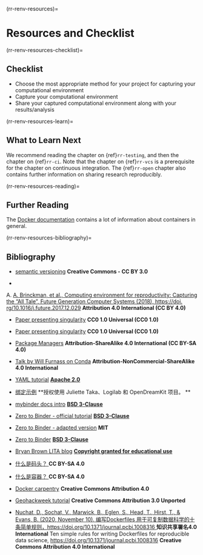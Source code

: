(rr-renv-resources)=
# Resources and Checklist

(rr-renv-resources-checklist)=
## Checklist

- Choose the most appropriate method for your project for capturing your computational environment
- Capture your computational environment
- Share your captured computational environment along with your results/analysis

(rr-renv-resources-learn)=
## What to Learn Next

We recommend reading the chapter on {ref}`rr-testing`, and then the chapter on {ref}`rr-ci`. Note that the chapter on {ref}`rr-vcs` is a prerequisite for the chapter on continuous integration. The {ref}`rr-open` chapter also contains further information on sharing research reproducibly.

(rr-renv-resources-reading)=
## Further Reading

The [Docker documentation](https://docs.docker.com/get-started/) contains a lot of information about containers in general.


(rr-renv-resources-bibliography)=
## Bibliography

- [semantic versioning](https://semver.org) **Creative Commons - CC BY 3.0**

-
A. [A. Brinckman, et al., Computing environment for reproductivity: Capturing the “All Tale”, Future Generation Computer Systems (2018), https://doi. rg/10.1016/j.future.2017.12.029](https://www.sciencedirect.com/science/article/pii/S0167739X17310695) **Attribution 4.0 International (CC BY 4.0)**</p></li> 
  
  - [Paper presenting singularity](https://journals.plos.org/plosone/article?id=10.1371/journal.pone.0177459) **CC0 1.0 Universal (CC0 1.0)**

- [Paper presenting singularity](https://journals.plos.org/plosone/article?id=10.1371/journal.pone.0177459) **CC0 1.0 Universal (CC0 1.0)**

- [Package Managers](https://opensource.com/article/18/7/evolution-package-managers) **Attribution-ShareAlike 4.0 International (CC BY-SA 4.0)**

- [Talk by Will Furnass on Conda](https://github.com/willfurnass/conda-rses-pres/blob/master/content.md) **Attribution-NonCommercial-ShareAlike 4.0 International**

- [YAML tutorial](https://gettaurus.org/docs/YAMLTutorial/) **[Apache 2.0](http://www.apache.org/licenses/LICENSE-2.0)**

- [绑定示例](https://opendreamkit.org/2017/11/02/use-case-publishing-reproducible-notebooks/) **授权使用 Juliette Taka、Logilab 和 OpenDreamKit 项目。 **

- [mybinder docs intro](https://github.com/jupyterhub/binder/blob/master/doc/introduction.rst) **[BSD 3-Clause](https://github.com/binder-examples/requirements/blob/master/LICENSE)**

- [Zero to Binder - official tutorial](https://github.com/Build-a-binder/build-a-binder.github.io/blob/master/workshop/10-zero-to-binder.md) **[BSD 3-Clause](https://github.com/binder-examples/requirements/blob/master/LICENSE)**

- [Zero to Binder - adapted version](https://github.com/alan-turing-institute/the-turing-way/blob/main/workshops/boost-research-reproducibility-binder/workshop-presentations/zero-to-binder.md) **MIT**

- [Zero to Binder](https://github.com/Build-a-binder/build-a-binder.github.io/blob/master/workshop/10-zero-to-binder.md) **[BSD 3-Clause](https://github.com/binder-examples/requirements/blob/master/LICENSE)**

- [Bryan Brown LITA blog](https://litablog.org/2014/12/virtual-machines-in-a-nutshell/) **[Copyright granted for educational use](http://www.ala.org/copyright)**

- [什么是码头？ ](https://opensource.com/resources/what-docker) **CC BY-SA 4.0**

- [什么是容器？ ](https://opensource.com/resources/what-are-linux-containers?intcmp=7016000000127cYAAQ) **CC BY-SA 4.0**

- [Docker carpentry](http://www.manicstreetpreacher.co.uk/docker-carpentry/aio/) **Creative Commons Attribution 4.0**
- [Geohackweek tutorial](https://geohackweek.github.io/Introductory/docker-tutorial_temp/) **Creative Commons Attribution 3.0 Unported**
- [Nuchat, D., Sochat, V., Marwick, B., Eglen, S., Head, T., Hirst, T., & Evans, B. (2020, November 10). 编写Dockerfiles 用于可复制数据科学的十条简单规则，https://doi.org/10.1371/journal.pcbi.1008316 ](https://github.com/nuest/ten-simple-rules-dockerfiles) **知识共享署名4.0 International** Ten simple rules for writing Dockerfiles for reproducible data science, https://doi.org/10.1371/journal.pcbi.1008316 </a> **Creative Commons Attribution 4.0 International**</ul>
